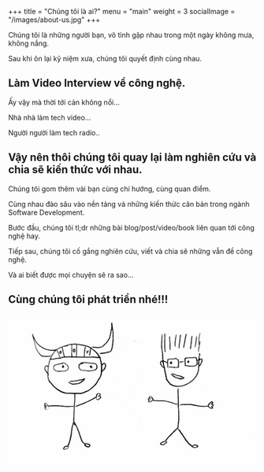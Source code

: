 +++
title = "Chúng tôi là ai?"
menu = "main"
weight = 3
socialImage = "/images/about-us.jpg"
+++

Chúng tôi là những người bạn, vô tình gặp nhau trong một ngày không mưa, không nắng.

Sau khi ôn lại kỹ niệm xưa, chúng tôi quyết định cùng nhau.

## Làm Video Interview về công nghệ.

Ấy vậy mà thời tới cản không nổi...

Nhà nhà làm tech video...

Người người làm tech radio..

## Vậy nên thôi chúng tôi quay lại làm nghiên cứu và chia sẽ kiến thức với nhau.

Chúng tôi gom thêm vài bạn cùng chí hướng, cùng quan điểm.

Cùng nhau đào sâu vào nền tảng và những kiến thức căn bản trong ngành Software Development.

Bước đầu, chúng tôi tl;dr những bài blog/post/video/book liên quan tới công nghệ hay.

Tiếp sau, chúng tôi cố gắng nghiên cứu, viết và chia sẽ những vẫn đề công nghệ.

Và ai biết được mọi chuyện sẽ ra sao...

## Cùng chúng tôi phát triển nhé!!!

![abs](/images/about-us.jpg)